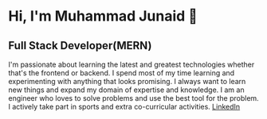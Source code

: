 # Hi, I'm Muhammad Junaid 👋

## Full Stack Developer(MERN)
   I'm passionate about learning the latest and greatest technologies whether that's the frontend or backend. I spend most of my time learning and experimenting with anything that looks promising. I always want to learn new things and expand my domain of expertise and knowledge. I am an engineer who loves to solve problems and use the best tool for the problem. I actively take part in sports and extra co-curricular activities.
  [LinkedIn](https://www.linkedin.com/in/muhammad-junaid021/)
<!--
**Junaid383/Junaid383** is a ✨ _special_ ✨ repository because its `README.md` (this file) appears on your GitHub profile.

Here are some ideas to get you started:

- 🔭 I’m currently working on ...
- 🌱 I’m currently learning ...
- 👯 I’m looking to collaborate on ...
- 🤔 I’m looking for help with ...
- 💬 Ask me about ...
- 📫 How to reach me: ...
- 😄 Pronouns: ...
- ⚡ Fun fact: ...
-->
